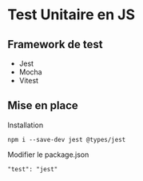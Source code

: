 # Test Unitaire en JS

## Framework de test 
- Jest
- Mocha
- Vitest

## Mise en place 
Installation
```
npm i --save-dev jest @types/jest
```

Modifier le package.json
```
"test": "jest"
```

